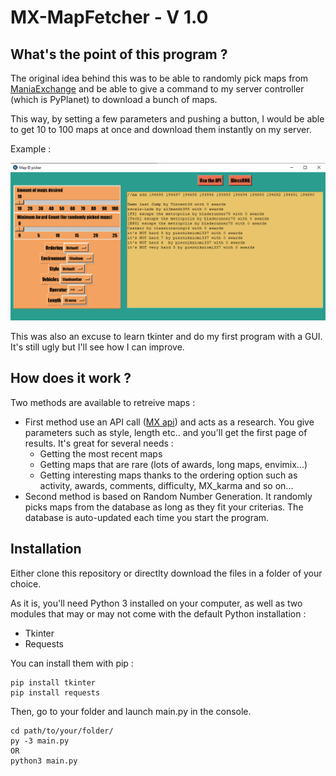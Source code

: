 # MX-MapFetcher - V 1.0
## What's the point of this program ?
The original idea behind this was to be able to randomly pick maps from [ManiaExchange](https://tm.mania-exchange.com/) and be able to give a command to my server controller (which is PyPlanet) to download a bunch of maps.

This way, by setting a few parameters and pushing a button, I would be able to get 10 to 100 maps at once and download them instantly on my server.

Example :

![Example](https://github.com/LukaP-BB/MX-MapFetcher/blob/master/Capture.PNG)

This was also an excuse to learn tkinter and do my first program with a GUI. It's still ugly but I'll see how I can improve.
## How does it work ?
Two methods are available to retreive maps :
* First method use an API call ([MX api](https://api.mania-exchange.com/)) and acts as a research. You give parameters such as style, length etc.. and you'll get the first page of results. It's great for several needs :
    * Getting the most recent maps
    * Getting maps that are rare (lots of awards, long maps, envimix...)
    * Getting interesting maps thanks to the ordering option such as activity, awards, comments, difficulty, MX_karma and so on...
* Second method is based on Random Number Generation. It randomly picks maps from the database as long as they fit your criterias. The database is auto-updated each time you start the program.
## Installation
Either clone this repository or directlty download the files in a folder of your choice.

As it is, you'll need Python 3 installed on your computer, as well as two modules that may or may not come with the default Python installation :
* Tkinter
* Requests

You can install them with pip :
```
pip install tkinter
pip install requests
```
Then, go to your folder and launch main.py in the console.
```
cd path/to/your/folder/
py -3 main.py
OR
python3 main.py
```

